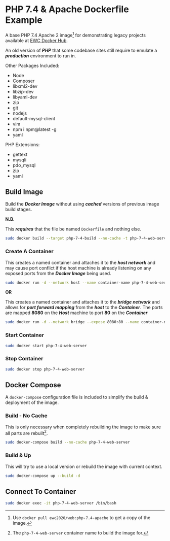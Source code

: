 # PHP 7.4 & Apache Dockerfile Example

A base PHP 7.4 Apache 2 image[^docker_pull_cmd_note] for demonstrating legacy projects available at [EWC Docker Hub](https://hub.docker.com/r/ewc2020/web).

An old version of ***PHP*** that some codebase sites still require to emulate a ***production*** environment to run in.

Other Packages Included:

- Node
- Composer
- libxml2-dev
- libzip-dev
- libyaml-dev
- zip
- git
- nodejs
- default-mysql-client
- vim
- npm i npm@latest -g
- yaml

PHP Extensions:

- gettext 
- mysqli 
- pdo_mysql 
- zip
- yaml


## Build Image

Build the ***Docker Image*** without using ***cached*** versions of previous image build stages.

**N.B.**

This ***requires*** that the file be named `Dockerfile` and nothing else.

```bash
sudo docker build --target php-7-4-build --no-cache -t php-7-4-web-server .
```

### Create A Container

This creates a named container and attaches it to the ***host network*** and may cause port conflict if the host machine is already listening on any exposed ports from the ***Docker Image*** being used.

```bash
sudo docker run -d --network host --name container-name php-7-4-web-server
```

**OR**

This creates a named container and attaches it to the ***bridge network*** and allows for ***port forward mapping*** from the ***host*** to the ***Container***.  The ports are mapped **8080** on the ***Host*** machine to port **80** on the ***Container***

```bash
sudo docker run -d --network bridge --expose 8080:80 --name container-name php-7-4-web-server
```

### Start Container

```bash
sudo docker start php-7-4-web-server
```

### Stop Container

```bash
sudo docker stop php-7-4-web-server
```

## Docker Compose

A `docker-compose` configuration file is included to simplify the build & deployment of the image.

### Build - No Cache

This is only necessary when completely rebuilding the image to make sure all parts are rebuilt[^compose_name_note].

```bash
sudo docker-compose build --no-cache php-7-4-web-server
```

### Build & Up

This will try to use a local version or rebuild the image with current context.

```bash
sudo docker-compose up --build -d
```

## Connect To Container

```bash
sudo docker exec -it php-7-4-web-server /bin/bash
```

[^docker_pull_cmd_note]: Use `docker pull ewc2020/web:php-7.4-apache` to get a copy of the image.

[^compose_name_note]: The `php-7-4-web-server` container name to build the image for.
